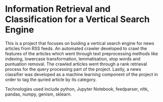# Information Retrieval and Classification for a Vertical Search Engine
This is a project that focuses on buiding a vertical search engine for news articles from RSS feeds. An automated crawler developed to crawl the features of the articles which went through text preprocessing methods like indexing, lowercase transformation, lemmatisation, stop words and puntuation removal.
The crawled articles went through a rank retrieval process for the query processing part of the project. 
Lastly, a news classifier was developed as a machine learning component of the project in order to tag the quried article by its category.

Technologies used include python, Jupyter Notebook, feedparser, nltk, pandas, numpy, genism, sklearn.

